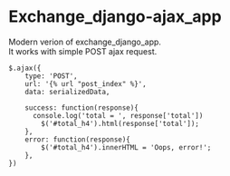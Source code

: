 # Exchange_django-ajax_app

Modern verion of exchange_django_app.</br>
It works with simple POST ajax request.
```
$.ajax({
    type: 'POST',
    url: '{% url "post_index" %}',
    data: serializedData,

    success: function(response){
      console.log('total = ', response['total'])
        $('#total_h4').html(response['total']);
    },
    error: function(response){
        $('#total_h4').innerHTML = 'Oops, error!';
    },
})
```
